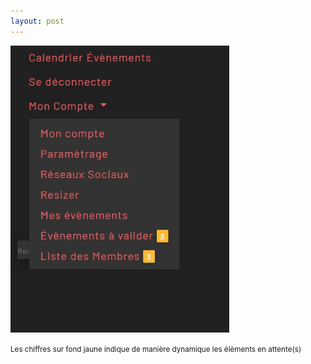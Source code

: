 ```yaml
---
layout: post
---
```


<img src="../images/adminNavbar.jpg" width=350>

<small>Les chiffres sur fond jaune indique de manière dynamique les élèments en attente(s)</small>